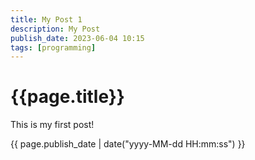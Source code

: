 ```yaml
---
title: My Post 1
description: My Post
publish_date: 2023-06-04 10:15
tags: [programming]
---
```


# {{page.title}}

This is my first post!


{{ page.publish_date | date("yyyy-MM-dd HH:mm:ss") }}







